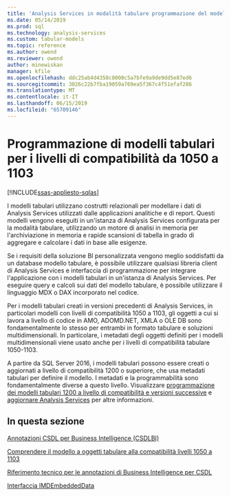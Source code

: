 ```yaml
---
title: 'Analysis Services in modalità tabulare programmazione del modello per i livelli di compatibilità: 1050-1103 | Microsoft Docs'
ms.date: 05/14/2019
ms.prod: sql
ms.technology: analysis-services
ms.custom: tabular-models
ms.topic: reference
ms.author: owend
ms.reviewer: owend
author: minewiskan
manager: kfile
ms.openlocfilehash: ddc25ab4d4358c8000c5a7bfe9a9de9dd5e87ed6
ms.sourcegitcommit: 3026c22b7fba19059a769ea5f367c4f51efaf286
ms.translationtype: MT
ms.contentlocale: it-IT
ms.lasthandoff: 06/15/2019
ms.locfileid: "65709146"
---
```

# <a name="tabular-model-programming-for-compatibility-levels-1050-through-1103"></a>Programmazione di modelli tabulari per i livelli di compatibilità da 1050 a 1103
[!INCLUDE[ssas-appliesto-sqlas](../../includes/ssas-appliesto-sqlas.md)]

  I modelli tabulari utilizzano costrutti relazionali per modellare i dati di Analysis Services utilizzati dalle applicazioni analitiche e di report. Questi modelli vengono eseguiti in un'istanza di Analysis Services configurata per la modalità tabulare, utilizzando un motore di analisi in memoria per l'archiviazione in memoria e rapide scansioni di tabella in grado di aggregare e calcolare i dati in base alle esigenze.  
  
 Se i requisiti della soluzione BI personalizzata vengono meglio soddisfatti da un database modello tabulare, è possibile utilizzare qualsiasi libreria client di Analysis Services e interfaccia di programmazione per integrare l'applicazione con i modelli tabulari in un'istanza di Analysis Services. Per eseguire query e calcoli sui dati del modello tabulare, è possibile utilizzare il linguaggio MDX o DAX incorporato nel codice.  
  
 Per i modelli tabulari creati in versioni precedenti di Analysis Services, in particolari modelli con livelli di compatibilità 1050 a 1103, gli oggetti a cui si lavora a livello di codice in AMO, ADOMD.NET, XMLA o OLE DB sono fondamentalmente lo stesso per entrambi in formato tabulare e soluzioni multidimensionali. In particolare, i metadati degli oggetti definiti per i modelli multidimensionali viene usato anche per i livelli di compatibilità tabulare 1050-1103.  
  
 A partire da SQL Server 2016, i modelli tabulari possono essere creati o aggiornati a livello di compatibilità 1200 o superiore, che usa metadati tabulari per definire il modello. I metadati e la programmabilità sono fondamentalmente diverse a questo livello. Visualizzare [programmazione dei modelli tabulari 1200 a livello di compatibilità e versioni successive](../../analysis-services/tabular-model-programming-compatibility-level-1200/tabular-model-programming-for-compatibility-level-1200.md) e [aggiornare Analysis Services](../../database-engine/install-windows/upgrade-analysis-services.md) per altre informazioni.  
  
## <a name="in-this-section"></a>In questa sezione  
 [Annotazioni CSDL per Business Intelligence &#40;CSDLBI&#41;](https://docs.microsoft.com/bi-reference/csdl/csdl-annotations-for-business-intelligence-csdlbi)  
  
 [Comprendere il modello a oggetti tabulare alla compatibilità livelli 1050 a 1103](../../analysis-services/tabular-model-programming-compatibility-levels-1050-1103/representation/understanding-tabular-object-model-at-levels-1050-through-1103.md)  
  
 [Riferimento tecnico per le annotazioni di Business Intelligence per CSDL](https://docs.microsoft.com/bi-reference/csdl/technical-reference-for-bi-annotations-to-csdl)  
  

[Interfaccia IMDEmbeddedData](../../analysis-services/tabular-model-programming-compatibility-levels-1050-1103/imdembeddeddata-interface.md)


  
  
